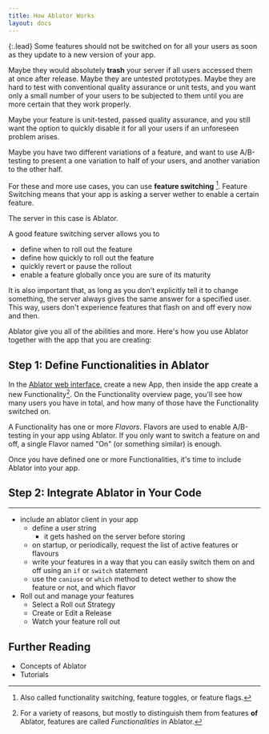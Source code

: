 ```yaml
---
title: How Ablator Works
layout: docs
---
```


{:.lead}
Some features should not be switched on for all your users as soon as they update to a new version of your app.

Maybe they would absolutely **trash** your server if all users accessed them at once after release. Maybe they are untested prototypes. Maybe they are hard to test with conventional quality assurance or unit tests, and you want only a small number of your users to be subjected to them until you are more certain that they work properly.

Maybe your feature is unit-tested, passed quality assurance, and you still want the option to quickly disable it for all your users if an unforeseen problem arises.

Maybe you have two different variations of a feature, and want to use A/B-testing to present a one variation to half of your users, and another variation to the other half. 

For these and more use cases, you can use **feature switching** [^1]. Feature Switching means that your app is asking a server wether to enable a certain feature. 

[^1]: Also called functionality switching, feature toggles, or feature flags.[^2]

The server in this case is Ablator.

A good feature switching server allows you to 
- define when to roll out the feature
- define how quickly to roll out the feature
- quickly revert or pause the rollout
- enable a feature globally once you are sure of its maturity

It is also important that, as long as you don't explicitly tell it to change something, the server always gives the same answer for a specified user. This way, users don't experience features that flash on and off every now and then. 

Ablator give you all of the abilities and more. Here's how you use Ablator together with the app that you are creating:

## Step 1: Define Functionalities in Ablator
In the [Ablator web interface](http://ablator.space/), create a new App, then inside the app create a new Functionality[^2]. On the Functionality overview page, you'll see how many users you have in total, and how many of those have the Functionality switched on.

[^2]: For a variety of reasons, but mostly to distinguish them from features **of** Ablator, features are called *Functionalities* in Ablator.

A Functionality has one or more *Flavors*. Flavors are used to enable A/B-testing in your app using Ablator. If you only want to switch a feature on and off, a single Flavor named "On" (or something similar) is enough.

Once you have defined one or more Functionalities, it's time to include Ablator into your app. 

## Step 2: Integrate Ablator in Your Code

----

- include an ablator client in your app
	- define a user string
		- it gets hashed on the server before storing
	- on startup, or periodically, request the list of active features or flavours
	- write your features in a way that you can easily switch them on and off using an `if` or `switch` statement
	- use the `caniuse` or `which` method to detect wether to show the feature or not, and which flavor 
- Roll out and manage your features
	- Select a Roll out Strategy
	- Create or Edit a Release
	- Watch your feature roll out


## Further Reading
- Concepts of Ablator
- Tutorials